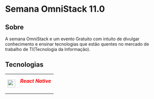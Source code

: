 
<html>
<head>
<body>
<main >
<div >
<h1>Semana OmniStack 11.0</h1>
<div>
<h2 >Sobre</h2>
<p>
    A semana OmniStack e um evento Gratuito com intuito de divulgar conhecimento e ensinar tecnologias que estão quentes no 
    mercado de trabalho de TI(Tecnologia da Informação). 
</p>
<h2 >Tecnologias</h2>
<p>
    <table border="0">
        <tr>
            <td>
                <img src="https://img.icons8.com/cute-clipart/64/000000/react-native.png" width="25" height="25" />
            </td>
            <td>
                <h5 style="margin-top: 10; color:red;">React Native</h5>
            </td>
        
  </tr>
    </table>
    
</p>
</div>
</div>
</main>
</body>
</html>
       
    
